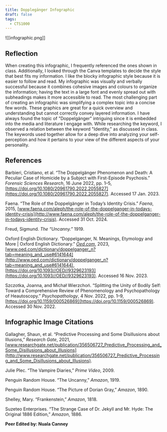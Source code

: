 ```yaml
---
title: Dopplegänger Infographic
draft: false
tags:
  - CTS1000
---
```

 
![[infographic.png]]
## Reflection
When creating this infographic, I frequently referenced the ones shown in class. Additionally, I looked through the Canva templates to decide the style that best fits my information. I like the blocky infographic style because it is easier to follow and read. My infographic was visually and verbally successful because it combines cohesive images and colours to organize the information; having the text in a large font and evenly spread out with subheadings makes it more accessible to read. The most challenging part of creating an infographic was simplifying a complex topic into a concise few words. These graphics are great for a quick overview and understanding but cannot correctly convey layered information. I have always found the topic of "Doppelgänger" intriguing since it is embedded into the media and literature I engage with. While researching the keyword, I observed a relation between the keyword "Identity," as discussed in class. The keywords used together allow for a deep dive into analyzing your self-perception and how it pertains to your view of the different aspects of your personality.

## References
Barbieri, Cristiano, et al. “The Doppelgänger Phenomenon and Death: A Peculiar Case of Homicide by a Subject with First-Episode Psychosis.” _Forensic Sciences Research_, 16 June 2022, pp. 1–5, [https://doi.org/10.1080/20961790.2022.2055827](https://doi.org/10.1080/20961790.2022.2055827). Accessed 17 Jan. 2023.

Faena. “The Role of the Doppelgänger in Today’s Identity Crisis.” _Faena_, 2015, [www.faena.com/aleph/the-role-of-the-doppelganger-in-todays-identity-crisis](http://www.faena.com/aleph/the-role-of-the-doppelganger-in-todays-identity-crisis). Accessed 31 Oct. 2024.

Freud, Sigmund. _The “Uncanny.”_ 1919.

Oxford English Dictionary. “Doppelganger, N. Meanings, Etymology and More | Oxford English Dictionary.” [_Oed.com_](http://oed.com/), 2023, [www.oed.com/dictionary/doppelganger_n?tab=meaning_and_use#6141644](http://www.oed.com/dictionary/doppelganger_n?tab=meaning_and_use#6141644), [https://doi.org/10.1093//OED//9329623193](https://doi.org/10.1093//OED//9329623193). Accessed 16 Nov. 2023.

Szczotka, Joanna, and Michał Wierzchoń. “Splitting the Unity of Bodily Self: Toward a Comprehensive Review of Phenomenology and Psychopathology of Heautoscopy.” _Psychopathology_, 4 Nov. 2022, pp. 1–9, [https://doi.org/10.1159/000526869](https://doi.org/10.1159/000526869). Accessed 30 Nov. 2022.

## Infographic Image Citations

Gallagher, Shaun, et al. “Predictive Processing and Some Disillusions about Illusions,” _Research Gate_, 2021, [www.researchgate.net/publication/356506727_Predictive_Processing_and_Some_Disillusions_about_Illusions](http://www.researchgate.net/publication/356506727_Predictive_Processing_and_Some_Disillusions_about_Illusions).

Julie Plec. “The Vampire Diaries,” _Prime Video_, 2009.

Penguin Random House. “The Uncanny,” _Amazon_, 1919.

Penguin Random House. “The Picture of Dorian Gray,” _Amazon_, 1890.

Shelley, Mary. “Frankenstein,” _Amazon_, 1818.

Suzeteo Enterprises. “The Strange Case of Dr. Jekyll and Mr. Hyde: The Original 1886 Edition,” _Amazon_, 1886.


**Peer Edited by: Nuala Canney**